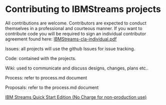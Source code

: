 # Contributing to IBMStreams projects

All contributions are welcome.  Contributors are expected to conduct themselves in a professional and courteous manner.  If you want to contribute code you will be required to sign an individual contributor agreement found here: [IBMStreams-cla-individual.pdf](IBMStreams-cla-individual.pdf)

Issues: all projects will use the github Issues for issue tracking.

Code: contained with the projects.

Wiki: used to communicate and discuss designs, changes, plans etc..

Process: refer to process.md document

Proposals: refer to the process.md document

[IBM Streams Quick Start Edition (No Charge for non-production use)](https://ibm.co/streamsqs)
